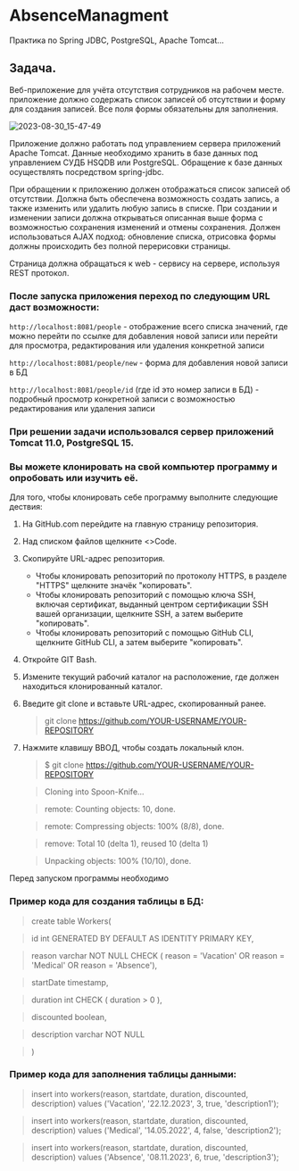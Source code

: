 # AbsenceManagment
Практика по Spring JDBC, PostgreSQL, Apache Tomcat...

## Задача.
Веб-приложение для учёта отсутствия сотрудников на рабочем месте. приложение должно содержать список записей об отсутствии и форму для создания записей. Все поля формы обязательны для заполнения.

![2023-08-30_15-47-49](https://github.com/Sergeevi4ivan/AbsenceManagment/assets/126790760/d1f411b3-84da-4c1c-9c9a-2c342a70a157)

Приложение должно работать под управлением сервера приложений Apache Tomcat. Данные необходимо хранить в базе данных под управлением СУДБ HSQDB или PostgreSQL. Обращение к базе данных осуществлять посредством spring-jdbc.

При обращении к приложению должен отображаться список записей об отсутствии. Должна быть обеспечена возможность создать запись, а также изменить или удалить любую запись в списке. При создании и изменении записи должна открываться описанная выше форма с возможностью сохранения изменений и отмены сохранения.
Должен использоваться AJAX подход: обновление списка, отрисовка формы должны происходить без полной перерисовки страницы.

Страница должна обращаться к web - сервису на сервере, используя REST протокол.

### После запуска приложения переход по следующим URL даст возможности:
`http://localhost:8081/people` - отображение всего списка значений, где можно перейти по ссылке для добавления новой записи или перейти для просмотра, редактирования или удаления конкретной записи

`http://localhost:8081/people/new` - форма для добавления новой записи в БД

`http://localhost:8081/people/id` (где id это номер записи в БД) - подробный просмотр конкретной записи с возможностью редактирования или удаления записи 

### При решении задачи использовался сервер приложений Tomcat 11.0, PostgreSQL 15.

### Вы можете клонировать на свой компьютер программу и опробовать или изучить её. 
  Для того, чтобы клонировать себе программу выполните следующие дествия:

1. На GitHub.com перейдите на главную страницу репозитория.

2. Над списком файлов щелкните <>Code.

3. Скопируйте URL-адрес репозитория.

   * Чтобы клонировать репозиторий по протоколу HTTPS, в разделе "HTTPS" щелкните значёк "копировать".
   * Чтобы клонировать репозиторий с помощью ключа SSH, включая сертификат, выданный центром сертификации SSH вашей организации, щелкните SSH, а затем выберите "копировать".
   * Чтобы клонировать репозиторий с помощью GitHub CLI, щелкните GitHub CLI, а затем выберите "копировать".
     
4. Откройте GIT Bash.

5. Измените текущий рабочий каталог на расположение, где должен находиться клонированный каталог.

6. Введите git clone и вставьте URL-адрес, скопированный ранее.

   >git clone https://github.com/YOUR-USERNAME/YOUR-REPOSITORY

7. Нажмите клавишу ВВОД, чтобы создать локальный клон.

   >$ git clone https://github.com/YOUR-USERNAME/YOUR-REPOSITORY

   >Cloning into Spoon-Knife...

   >remote: Counting objects: 10, done.

   >remote: Compressing objects: 100% (8/8), done.

   >remove: Total 10 (delta 1), reused 10 (delta 1)

   >Unpacking objects: 100% (10/10), done.

Перед запуском программы необходимо 

### Пример кода для создания таблицы в БД: 

>create table Workers(

  >id int GENERATED BY DEFAULT AS IDENTITY PRIMARY KEY,

  >reason varchar NOT NULL CHECK ( reason = 'Vacation' OR reason = 'Medical' OR reason = 'Absence'),

  >startDate timestamp,

  >duration int CHECK ( duration > 0 ),

  >discounted boolean,

  >description varchar NOT NULL

  >)

### Пример кода для заполнения таблицы данными:

>insert into workers(reason, startdate, duration, discounted, description) values ('Vacation', '22.12.2023', 3, true, 'description1');

>insert into workers(reason, startdate, duration, discounted, description) values ('Medical', '14.05.2022', 4, false, 'description2');

>insert into workers(reason, startdate, duration, discounted, description) values ('Absence', '08.11.2023', 6, true, 'description3');


